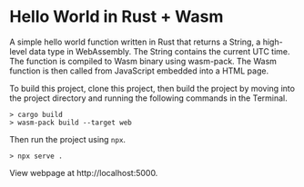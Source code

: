 # Hello World in Rust + Wasm

A simple hello world function written in Rust that returns a String, a high-level data type in WebAssembly. The String contains the current UTC time. The function is compiled to Wasm binary using wasm-pack. The Wasm function is then called from JavaScript embedded into a HTML page.

To build this project, clone this project, then build the project by moving into the project directory and running the following commands in the Terminal.

```shell
> cargo build
> wasm-pack build --target web
```

Then run the project using ```npx```.

```shell
> npx serve .
```

View webpage at http://localhost:5000.